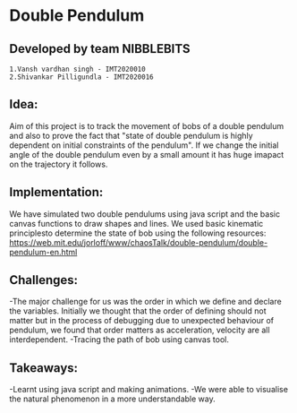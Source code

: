 # Double Pendulum

## Developed by team **NIBBLEBITS**
    1.Vansh vardhan singh - IMT2020010
    2.Shivankar Pilligundla - IMT2020016 

## Idea:
  Aim of this project is to track the movement of bobs of a double pendulum and also to prove the fact that "state of double pendulum is highly dependent on
  initial constraints of the pendulum". If we change the initial angle of the double pendulum even by a small amount it has huge imapact on the trajectory it 
  follows.
  
## Implementation:
  We have simulated two double pendulums using java script and the basic canvas functions to draw shapes and lines. 
  We used basic kinematic principlesto determine the state of bob using the following resources:
  https://web.mit.edu/jorloff/www/chaosTalk/double-pendulum/double-pendulum-en.html
  
## Challenges:
  -The major challenge for us was the order in which we define and declare the variables. Initially we thought that the order of defining should not matter but
   in the process of debugging due to unexpected behaviour of pendulum, we found that order matters as acceleration, velocity are all interdependent.
  -Tracing the path of bob using canvas tool.
  
## Takeaways:
  -Learnt using java script and making animations.
  -We were able to visualise the natural phenomenon in a more understandable way.
  
  
